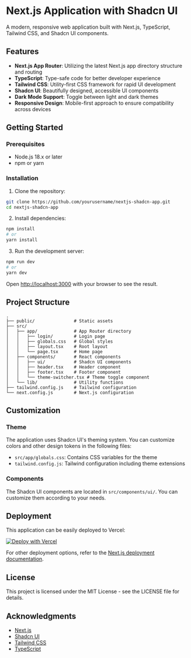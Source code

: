 # Next.js Application with Shadcn UI

A modern, responsive web application built with Next.js, TypeScript, Tailwind CSS, and Shadcn UI components.

## Features

- **Next.js App Router**: Utilizing the latest Next.js app directory structure and routing
- **TypeScript**: Type-safe code for better developer experience
- **Tailwind CSS**: Utility-first CSS framework for rapid UI development
- **Shadcn UI**: Beautifully designed, accessible UI components
- **Dark Mode Support**: Toggle between light and dark themes
- **Responsive Design**: Mobile-first approach to ensure compatibility across devices

## Getting Started

### Prerequisites

- Node.js 18.x or later
- npm or yarn

### Installation

1. Clone the repository:

```bash
git clone https://github.com/yourusername/nextjs-shadcn-app.git
cd nextjs-shadcn-app
```

2. Install dependencies:

```bash
npm install
# or
yarn install
```

3. Run the development server:

```bash
npm run dev
# or
yarn dev
```

Open [http://localhost:3000](http://localhost:3000) with your browser to see the result.

## Project Structure

```
.
├── public/               # Static assets
├── src/
│   ├── app/              # App Router directory
│   │   ├── login/        # Login page
│   │   ├── globals.css   # Global styles
│   │   ├── layout.tsx    # Root layout
│   │   └── page.tsx      # Home page
│   ├── components/       # React components
│   │   ├── ui/           # Shadcn UI components
│   │   ├── header.tsx    # Header component
│   │   ├── footer.tsx    # Footer component
│   │   └── theme-switcher.tsx # Theme toggle component
│   └── lib/              # Utility functions
├── tailwind.config.js    # Tailwind configuration
└── next.config.js        # Next.js configuration
```

## Customization

### Theme

The application uses Shadcn UI's theming system. You can customize colors and other design tokens in the following files:

- `src/app/globals.css`: Contains CSS variables for the theme
- `tailwind.config.js`: Tailwind configuration including theme extensions

### Components

The Shadcn UI components are located in `src/components/ui/`. You can customize them according to your needs.

## Deployment

This application can be easily deployed to Vercel:

[![Deploy with Vercel](https://vercel.com/button)](https://vercel.com/new/git/external?repository-url=https://github.com/yourusername/nextjs-shadcn-app)

For other deployment options, refer to the [Next.js deployment documentation](https://nextjs.org/docs/deployment).

## License

This project is licensed under the MIT License - see the LICENSE file for details.

## Acknowledgments

- [Next.js](https://nextjs.org/)
- [Shadcn UI](https://ui.shadcn.com/)
- [Tailwind CSS](https://tailwindcss.com/)
- [TypeScript](https://www.typescriptlang.org/)
